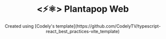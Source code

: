 <h1 align="center">
  <⚡⚛️> Plantapop Web
</h1>

<p align="center">
  Created using [Codely's template](https://github.com/CodelyTV/typescript-react_best_practices-vite_template)
</p>
